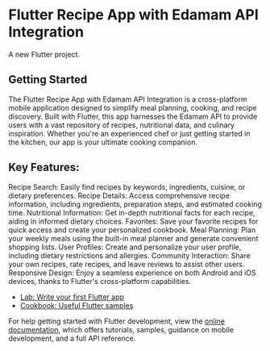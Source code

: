 # Flutter Recipe App with Edamam API Integration

A new Flutter project.

## Getting Started

The Flutter Recipe App with Edamam API Integration is a cross-platform mobile application designed to simplify meal planning, cooking, and recipe discovery. Built with Flutter, this app harnesses the Edamam API to provide users with a vast repository of recipes, nutritional data, and culinary inspiration. Whether you're an experienced chef or just getting started in the kitchen, our app is your ultimate cooking companion.

## Key Features:

Recipe Search: Easily find recipes by keywords, ingredients, cuisine, or dietary preferences.
Recipe Details: Access comprehensive recipe information, including ingredients, preparation steps, and estimated cooking time.
Nutritional Information: Get in-depth nutritional facts for each recipe, aiding in informed dietary choices.
Favorites: Save your favorite recipes for quick access and create your personalized cookbook.
Meal Planning: Plan your weekly meals using the built-in meal planner and generate convenient shopping lists.
User Profiles: Create and personalize your user profile, including dietary restrictions and allergies.
Community Interaction: Share your own recipes, rate recipes, and leave reviews to assist other users.
Responsive Design: Enjoy a seamless experience on both Android and iOS devices, thanks to Flutter's cross-platform capabilities.

- [Lab: Write your first Flutter app](https://docs.flutter.dev/get-started/codelab)
- [Cookbook: Useful Flutter samples](https://docs.flutter.dev/cookbook)

For help getting started with Flutter development, view the
[online documentation](https://docs.flutter.dev/), which offers tutorials,
samples, guidance on mobile development, and a full API reference.


